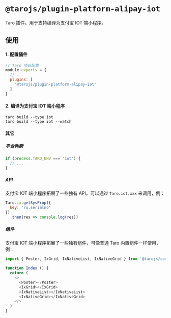 # `@tarojs/plugin-platform-alipay-iot`

Taro 插件。用于支持编译为支付宝 IOT 端小程序。

## 使用

#### 1. 配置插件

```js
// Taro 项目配置
module.exports = {
  // ...
  plugins: [
    '@tarojs/plugin-platform-alipay-iot'
  ]
}
```

#### 2. 编译为支付宝 IOT 端小程序

```shell
taro build --type iot
taro build --type iot --watch
```

#### 其它

##### 平台判断

```js
if (process.TARO_ENV === 'iot') {
  // ...
}
```

##### API

支付宝 IOT 端小程序拓展了一些独有 API，可以通过 `Taro.iot.xxx` 来调用，例：

```js
Taro.ix.getSysProp({
  key: 'ro.serialno'
})
  .then(res => console.log(res))
```

##### 组件

支付宝 IOT 端小程序拓展了一些独有组件，可像普通 Taro 内置组件一样使用，例：

```js
import { Poster, IxGrid, IxNativeList, IxNativeGrid } from '@tarojs/components'

function Index () {
  return (
    <>
      <Poster></Poster>
      <IxGrid></IxGrid>
      <IxNativeList></IxNativeList>
      <IxNativeGrid></IxNativeGrid>
    </>
  )
}
```
